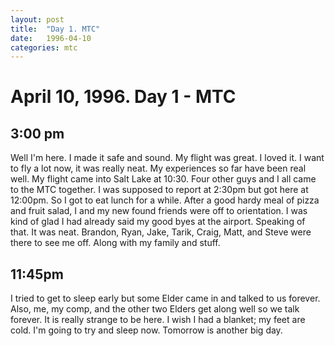 ```yaml
---
layout: post
title:  "Day 1. MTC"
date:   1996-04-10
categories: mtc
---
```

# April 10, 1996. Day 1 - MTC

## 3:00 pm

Well I'm here. I made it safe and sound. My flight was great. I loved it. I want
to fly a lot now, it was really neat. My experiences so far have been real well.
My flight came into Salt Lake at 10:30. Four other guys and I all came to the
MTC together. I was supposed to report at 2:30pm but got here at 12:00pm. So I
got to eat lunch for a while. After a good hardy meal of pizza and fruit salad,
I and my new found friends were off to orientation. I was kind of glad I had
already said my good byes at the airport. Speaking of that. It was neat.
Brandon, Ryan, Jake, Tarik, Craig, Matt, and Steve were there to see me off.
Along with my family and stuff.

## 11:45pm

I tried to get to sleep early but some Elder came in and talked to us forever.
Also, me, my comp, and the other two Elders get along well so we talk forever.
It is really strange to be here. I wish I had a blanket; my feet are cold. I'm
going to try and sleep now. Tomorrow is another big day.
